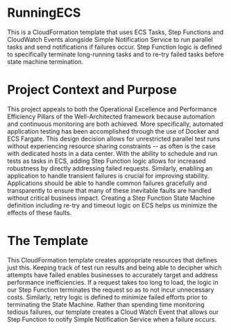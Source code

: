 # RunningECS
This is a CloudFormation template that uses ECS Tasks, Step Functions and CloudWatch Events alongside Simple Notification Service to run parallel tasks and send notifications if failures occur. Step Function logic is defined to specifically terminate long-running tasks and to re-try failed tasks before state machine termination.

# Project Context and Purpose 
This project appeals to both the Operational Excellence and Performance Efficiency Pillars of the Well-Architected
framework because automation and continuous monitoring are both achieved. More specifically, automated
application testing has been accomplished through the use of Docker and ECS Fargate. This design decision allows
for unrestricted parallel test runs without experiencing resource sharing constraints -- as often is the case with
dedicated hosts in a data center. With the ability to schedule and run tests as tasks in ECS, adding Step Function
logic allows for increased robustness by directly addressing failed requests.
Similarly, enabling an application to handle transient failures is crucial for improving stability. Applications should be
able to handle common failures gracefully and transparently to ensure that many of these inevitable faults are
handled without critical business impact. Creating a Step Function State Machine definition including re-try and
timeout logic on ECS helps us minimize the effects of these faults.

# The Template 
This CloudFormation template creates appropriate resources that defines just this. Keeping track of test run results
and being able to decipher which attempts have failed enables businesses to accurately target and address
performance inefficiencies. If a request takes too long to load, the logic in our Step Function terminates the request
so as to not incur unnecessary costs. Similarly, retry logic is defined to minimize failed efforts prior to terminating the
State Machine. Rather than spending time monitoring tedious failures, our template creates a Cloud Watch Event that
allows our Step Function to notify Simple Notification Service when a failure occurs.
